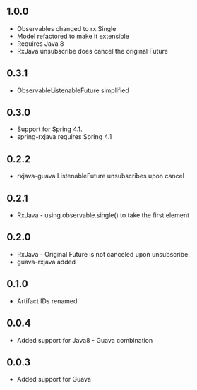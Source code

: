 ## 1.0.0
* Observables changed to rx.Single
* Model refactored to make it extensible
* Requires Java 8
* RxJava unsubscribe does cancel the original Future

## 0.3.1
* ObservableListenableFuture simplified

## 0.3.0
* Support for Spring 4.1.
* spring-rxjava requires Spring 4.1

## 0.2.2
* rxjava-guava ListenableFuture unsubscribes upon cancel

## 0.2.1
* RxJava - using observable.single() to take the first element

## 0.2.0
* RxJava - Original Future is not canceled upon unsubscribe.
* guava-rxjava added

## 0.1.0
* Artifact IDs renamed

## 0.0.4
* Added support for Java8 - Guava combination

## 0.0.3
* Added support for Guava